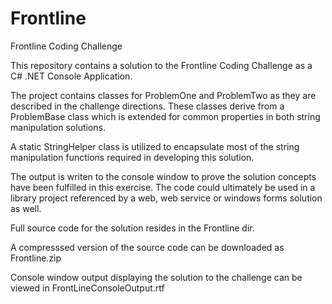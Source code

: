 # Frontline
Frontline Coding Challenge

This repository contains a solution to the Frontline Coding Challenge as a C# .NET Console Application.

The project contains classes for ProblemOne and ProblemTwo as they are described in the challenge directions.  These classes derive from a ProblemBase class which is extended for common properties in both string manipulation solutions.

A static StringHelper class is utilized to encapsulate most of the string manipulation functions required in developing this solution.

The output is writen to the console window to prove the solution concepts have been fulfilled in this exercise.  The code could ultimately be used in a library project referenced by a web, web service or windows forms solution as well.

Full source code for the solution resides in the Frontline dir.

A compresssed version of the source code can be downloaded as Frontline.zip

Console window output displaying the solution to the challenge can be viewed in FrontLineConsoleOutput.rtf
